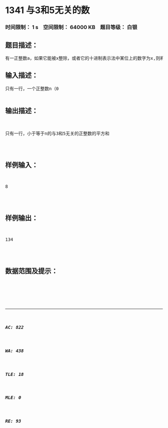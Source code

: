 # 1341 与3和5无关的数   
### 时间限制： 1 s&nbsp;&nbsp;&nbsp;&nbsp;空间限制： 64000 KB&nbsp;&nbsp;&nbsp;&nbsp;题目等级： 白银  
## 题目描述：  

<pre>
有一正整数a，如果它能被x整除，或者它的十进制表示法中某位上的数字为x,则称a与x相关.现求所有小于等于n的与3或5无关的正整数的平方和.
</pre>
  
  
## 输入描述：  

<pre>
只有一行，一个正整数n（0<n<300）
</pre>
  
  
## 输出描述：  

<pre>
只有一行，小于等于n的与3和5无关的正整数的平方和
</pre>
  
  
## 样例输入：  

<pre>
8
</pre>
  
  
## 样例输出：  

<pre>
134
</pre>
  
  
## 数据范围及提示：  

<pre>
</pre>
  
  
***  

##### AC: 822  
##### WA: 438  
##### TLE: 18  
##### MLE: 0  
##### RE: 93  
